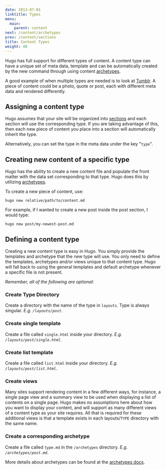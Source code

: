 ```yaml
---
date: 2013-07-01
linktitle: Types
menu:
  main:
    parent: content
next: /content/archetypes
prev: /content/sections
title: Content Types
weight: 40
---
```


Hugo has full support for different types of content. A content type can have a
unique set of meta data, template and can be automatically created by the new
command through using content [archetypes](/content/archetypes/).

A good example of when multiple types are needed is to look at [Tumblr](https://www.tumblr.com/). A piece
of content could be a photo, quote or post, each with different meta data and
rendered differently.

## Assigning a content type

Hugo assumes that your site will be organized into [sections](/content/sections/)
and each section will use the corresponding type. If you are taking advantage of
this, then each new piece of content you place into a section will automatically
inherit the type.

Alternatively, you can set the type in the meta data under the key "`type`".


## Creating new content of a specific type

Hugo has the ability to create a new content file and populate the front matter
with the data set corresponding to that type. Hugo does this by utilizing
[archetypes](/content/archetypes/).

To create a new piece of content, use:

    hugo new relative/path/to/content.md

For example, if I wanted to create a new post inside the post section, I would type:

    hugo new post/my-newest-post.md


## Defining a content type

Creating a new content type is easy in Hugo. You simply provide the templates and archetype
that the new type will use. You only need to define the templates, archetypes and/or views
unique to that content type. Hugo will fall back to using the general templates and default archetype
whenever a specific file is not present.

*Remember, all of the following are optional:*

### Create Type Directory
Create a directory with the name of the type in `layouts`. Type is always singular.  *E.g. `/layouts/post`*.

### Create single template
Create a file called `single.html` inside your directory. *E.g. `/layouts/post/single.html`*.

### Create list template
Create a file called `list.html` inside your directory. *E.g. `/layouts/post/list.html`*.

### Create views
Many sites support rendering content in a few different ways, for instance,
a single page view and a summary view to be used when displaying a list
of contents on a single page. Hugo makes no assumptions here about how you want
to display your content, and will support as many different views of a content
type as your site requires. All that is required for these additional views is
that a template exists in each layouts/`TYPE` directory with the same name.

### Create a corresponding archetype

Create a file called <code><em>type</em>.md</code> in the `/archetypes` directory. *E.g. `/archetypes/post.md`*.

More details about archetypes can be found at the [archetypes docs](/content/archetypes/).
